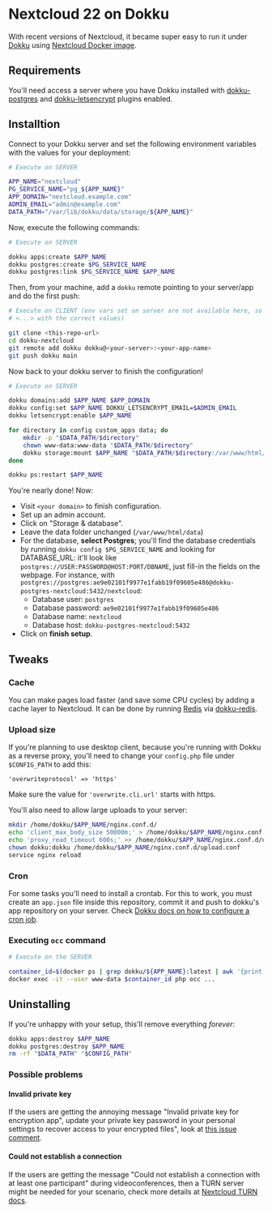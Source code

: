 # Nextcloud 22 on Dokku

With recent versions of Nextcloud, it became super easy to run it under
[Dokku](https://dokku.com/) using [Nextcloud Docker
image](https://hub.docker.com/_/nextcloud).

## Requirements

You'll need access a server where you have Dokku installed with
[dokku-postgres](https://github.com/dokku/dokku-postgres) and
[dokku-letsencrypt](https://github.com/dokku/dokku-letsencrypt) plugins
enabled.

## Installtion

Connect to your Dokku server and set the following environment variables with
the values for your deployment:

```sh
# Execute on SERVER

APP_NAME="nextcloud"
PG_SERVICE_NAME="pg_${APP_NAME}"
APP_DOMAIN="nextcloud.example.com"
ADMIN_EMAIL="admin@example.com"
DATA_PATH="/var/lib/dokku/data/storage/${APP_NAME}"
```

Now, execute the following commands:

```sh
# Execute on SERVER

dokku apps:create $APP_NAME
dokku postgres:create $PG_SERVICE_NAME
dokku postgres:link $PG_SERVICE_NAME $APP_NAME
```

Then, from your machine, add a `dokku` remote pointing to your server/app and
do the first push:

```sh
# Execute on CLIENT (env vars set on server are not available here, so replace
# <...> with the correct values)

git clone <this-repo-url>
cd dokku-nextcloud
git remote add dokku dokku@<your-server>:<your-app-name>
git push dokku main
```

[comment]: <> (TODO: we may change to the docker image deployment instead of git repository)

Now back to your dokku server to finish the configuration!

```sh
# Execute on SERVER

dokku domains:add $APP_NAME $APP_DOMAIN
dokku config:set $APP_NAME DOKKU_LETSENCRYPT_EMAIL=$ADMIN_EMAIL
dokku letsencrypt:enable $APP_NAME

for directory in config custom_apps data; do
	mkdir -p "$DATA_PATH/$directory"
	chown www-data:www-data "$DATA_PATH/$directory"
	dokku storage:mount $APP_NAME "$DATA_PATH/$directory:/var/www/html/$directory"
done

dokku ps:restart $APP_NAME
```

You're nearly done! Now:
- Visit `<your domain>` to finish configuration.
- Set up an admin account.
- Click on "Storage & database".
- Leave the data folder unchanged (`/var/www/html/data`)
- For the database, **select Postgres**; you'll find the database credentials
  by running `dokku config $PG_SERVICE_NAME` and looking for DATABASE_URL:
  it'll look like `postgres://USER:PASSWORD@HOST:PORT/DBNAME`, just fill-in the
  fields on the webpage. For instance, with
  `postgres://postgres:ae9e02101f9977e1fabb19f09605e486@dokku-postgres-nextcloud:5432/nextcloud`:
  - Database user: `postgres`
  - Database password: `ae9e02101f9977e1fabb19f09605e486`
  - Database name: `nextcloud`
  - Database host: `dokku-postgres-nextcloud:5432`
- Click on **finish setup**.


## Tweaks

### Cache

You can make pages load faster (and save some CPU cycles) by adding a cache
layer to Nextcloud. It can be done by running [Redis](https://redis.io/) via
[dokku-redis](https://github.com/dokku/dokku-redis).

[comment]: <> (TODO: add commands to install redis plugin, create a Redis instance, link to the app and configure it on Nextcloud)

### Upload size

If you're planning to use desktop client, because you're running with Dokku as
a reverse proxy, you'll need to change your `config.php` file under
`$CONFIG_PATH` to add this:

```
'overwriteprotocol' => 'https'
```

Make sure the value for `'overwrite.cli.url'` starts with https.

You'll also need to allow large uploads to your server:

```sh
mkdir /home/dokku/$APP_NAME/nginx.conf.d/
echo 'client_max_body_size 50000m;' > /home/dokku/$APP_NAME/nginx.conf.d/upload.conf
echo 'proxy_read_timeout 600s;' >> /home/dokku/$APP_NAME/nginx.conf.d/upload.conf
chown dokku:dokku /home/dokku/$APP_NAME/nginx.conf.d/upload.conf
service nginx reload
```

### Cron

For some tasks you'll need to install a crontab. For this to work, you must
create an `app.json` file inside this repository, commit it and push to dokku's
app repository on your server. Check [Dokku docs on how to configure a cron
job](https://dokku.com/docs/processes/scheduled-cron-tasks/#dokku-managed-cron).

[comment]: <> (TODO: add sample `app.json`)
[comment]: <> (TODO: may use <https://github.com/crisward/dokku-require> and provide a sample app.json)

### Executing `occ` command

```sh
# Execute on the SERVER

container_id=$(docker ps | grep dokku/${APP_NAME}:latest | awk '{print $1}')
docker exec -it --user www-data $container_id php occ ...
```

## Uninstalling

If you're unhappy with your setup, this'll remove everything *forever*:

```sh
dokku apps:destroy $APP_NAME
dokku postgres:destroy $APP_NAME
rm -rf "$DATA_PATH" "$CONFIG_PATH"
```

### Possible problems

#### Invalid private key

If the users are getting the annoying message "Invalid private key for
encryption app", update your private key password in your personal settings to
recover access to your encrypted files", look at [this issue
comment](https://github.com/nextcloud/server/issues/8546#issuecomment-371795233).


#### Could not establish a connection

If the users are getting the message "Could not establish a connection with at
least one participant" during videoconferences, then a TURN server might be
needed for your scenario, check more details at [Nextcloud TURN
docs](https://nextcloud-talk.readthedocs.io/en/latest/TURN.html).
